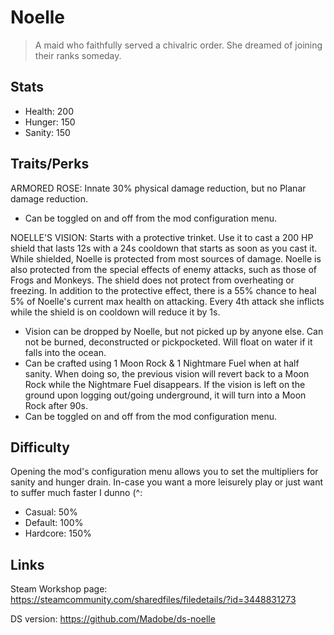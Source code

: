 # Noelle

> A maid who faithfully served a chivalric order. She dreamed of joining their ranks someday.

## Stats

* Health: 200
* Hunger: 150
* Sanity: 150

## Traits/Perks

ARMORED ROSE: Innate 30% physical damage reduction, but no Planar damage reduction.
* Can be toggled on and off from the mod configuration menu.

NOELLE'S VISION: Starts with a protective trinket. Use it to cast a 200 HP shield that lasts 12s with a 24s cooldown that starts as soon as you cast it. While shielded, Noelle is protected from most sources of damage. Noelle is also protected from the special effects of enemy attacks, such as those of Frogs and Monkeys. The shield does not protect from overheating or freezing. In addition to the protective effect, there is a 55% chance to heal 5% of Noelle's current max health on attacking. Every 4th attack she inflicts while the shield is on cooldown will reduce it by 1s.
* Vision can be dropped by Noelle, but not picked up by anyone else. Can not be burned, deconstructed or pickpocketed. Will float on water if it falls into the ocean.
* Can be crafted using 1 Moon Rock & 1 Nightmare Fuel when at half sanity. When doing so, the previous vision will revert back to a Moon Rock while the Nightmare Fuel disappears. If the vision is left on the ground upon logging out/going underground, it will turn into a Moon Rock after 90s.
* Can be toggled on and off from the mod configuration menu.

## Difficulty
Opening the mod's configuration menu allows you to set the multipliers for sanity and hunger drain. In-case you want a more leisurely play or just want to suffer much faster I dunno (^:
* Casual: 50%
* Default: 100%
* Hardcore: 150%

## Links

Steam Workshop page: https://steamcommunity.com/sharedfiles/filedetails/?id=3448831273

DS version: https://github.com/Madobe/ds-noelle
